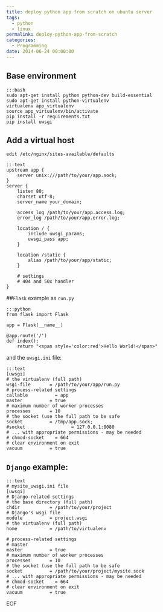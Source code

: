 ```yaml
---
title: deploy python app from scratch on ubuntu server
tags:
  - python
  - linux
permalink: deploy-python-app-from-scratch
categories:
  - Programming
date: 2014-06-24 00:00:00
---
```



## Base environment

    :::bash
    sudo apt-get install python python-dev build-essential
    sudo apt-get install python-virtualenv
    virtualenv app_virtualenv
    source app_virtualenv/bin/activate
    pip install -r requirements.txt
    pip install uwsgi

## Add a virtual host

`edit /etc/nginx/sites-available/defaults`

    :::text
    upstream app {
        server unix:///path/to/your/app.sock;
    }
    server {
        listen 80;
        charset utf-8;
        server_name your_domain;

        access_log /path/to/your/app.access.log;
        error_log /path/to/your/app.error.log;

        location / {
            include uwsgi_params;
            uwsgi_pass app;
        }

        location /static {
            alias /path/to/your/app/static;
        }

        # settings
        # 404 and 50x handler
    }



##`Flask` example as `run.py`

    :::python
    from flask import Flask

    app = Flask(__name__)

    @app.route('/')
    def index():
        return "<span style='color:red'>Hello World!</span>"


and the `uwsgi.ini` file:

    :::text
    [uwsgi]
    # the virtualenv (full path)
    wsgi-file       = /path/to/your/app/run.py
    # process-related settings
    callable          = app
    master          = true
    # maximum number of worker processes
    processes       = 10
    # the socket (use the full path to be safe
    socket          = /tmp/app.sock;
    #socket                 = 127.0.0.1:8080
    # ... with appropriate permissions - may be needed
    # chmod-socket    = 664
    # clear environment on exit
    vacuum          = true


## `Django` example:

    :::text
    # mysite_uwsgi.ini file
    [uwsgi]
    # Django-related settings
    # the base directory (full path)
    chdir           = /path/to/your/project
    # Django's wsgi file
    module          = project.wsgi
    # the virtualenv (full path)
    home            = /path/to/virtualenv

    # process-related settings
    # master
    master          = true
    # maximum number of worker processes
    processes       = 10
    # the socket (use the full path to be safe
    socket          = /path/to/your/project/mysite.sock
    # ... with appropriate permissions - may be needed
    # chmod-socket    = 664
    # clear environment on exit
    vacuum          = true


EOF
